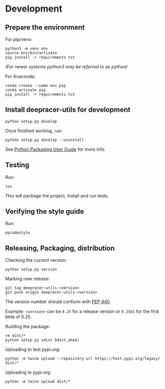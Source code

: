 # Development

## Prepare the environment
For pip/venv:
```
python3 -m venv env
source env/bin/activate
pip install -r requirements.txt
```
_(For newer systems python3 may be referred to as python)_

For Anaconda:
```
conda create --name env pip
conda activate pip
pip install -r requirements.txt
```

## Install deepracer-utils for development
```
python setup.py develop
```
Once finished working, run:
```
python setup.py develop --uninstall
```

See [Python Packaging User Guide](https://packaging.python.org/guides/distributing-packages-using-setuptools/#id70) for more info.

## Testing

Run:
```
tox
```
This will package the project, install and run tests.

## Verifying the style guide

Run:
```
pycodestyle
```

## Releasing, Packaging, distribution

Checking the current version:
```
python setup.py version
```

Marking new release:
```
git tag deepracer-utils-<version>
git push origin deepracer-utils-<version>
```

The version number should conform with [PEP 440](https://peps.python.org/pep-0440).

Example: `<version>` can be `0.25` for a release version or `0.25b1` for the first beta of 0.25.
 
Building the package:
```
rm dist/*
python setup.py sdist bdist_wheel
```

Uploading to test.pypi.org:
```
python -m twine upload --repository-url https://test.pypi.org/legacy/ dist/*
```

Uploading to pypi.org:
```
python -m twine upload dist/*
```
